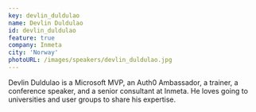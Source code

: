 ```yaml
---
key: devlin_duldulao
name: Devlin Duldulao
id: devlin_duldulao
feature: true
company: Inmeta
city: 'Norway'
photoURL: /images/speakers/devlin_duldulao.jpg
---
```

Devlin Duldulao is a Microsoft MVP, an Auth0 Ambassador, a trainer, a conference speaker, and a senior consultant at Inmeta. He loves going to universities and user groups to share his expertise.